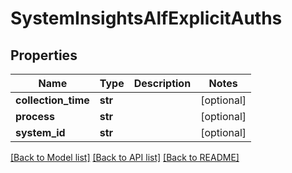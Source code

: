 # SystemInsightsAlfExplicitAuths

## Properties
Name | Type | Description | Notes
------------ | ------------- | ------------- | -------------
**collection_time** | **str** |  | [optional] 
**process** | **str** |  | [optional] 
**system_id** | **str** |  | [optional] 

[[Back to Model list]](../README.md#documentation-for-models) [[Back to API list]](../README.md#documentation-for-api-endpoints) [[Back to README]](../README.md)

